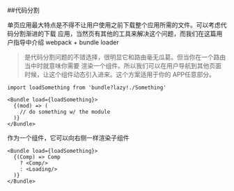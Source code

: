 
##代码分割

单页应用最大特点是不得不让用户使用之前下载整个应用所需的文件。可以考虑代码分割渐进的下载
应用，当然页有其他的工具来解决这个问题，而我们在这篇用户指导中介绍 webpack + bundle loader

><Bundle>是代码分割问题的不错选择，很明显它和路由毫无瓜葛。但当你在一个路由当中时就意味你需要
>渲染一个组件。所以我们可以在用户导航到其他页面时候，让这个组件动态引入进来。这个方案适用于你的
>APP任意部分。

```
import loadSomething from 'bundle?lazy!./Something'

<Bundle load={loadSomething}>
  {(mod) => (
    // do something w/ the module
  )}
</Bundle>
```

作为一个组件，它可以向右侧一样渲染子组件
```
<Bundle load={loadSomething}>
  {(Comp) => Comp
    ? <Comp/>
    : <Loading/>
  )}
</Bundle>
```

